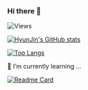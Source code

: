 ### Hi there 👋

![Views](https://gh-hits.nomadcoders.workers.dev/view?username=kim-hyunjin)

[![HyunJin's GitHub stats](https://github-readme-stats-kim-hyunjin.vercel.app/api?username=kim-hyunjin&hide=stars,contribs,issues&count_private=true&show_icons=true)](https://github.com/kim-hyunjin/github-readme-stats)

<!-- fork한 repository는 통계에 적용 안되는 듯 -->
[![Top Langs](https://github-readme-stats-kim-hyunjin.vercel.app/api/top-langs/?username=kim-hyunjin&layout=compact&langs_count=8&hide=html,css&exclude_repo=hello-java)](https://github.com/kim-hyunjin/github-readme-stats)

🌱 I’m currently learning ...

[![Readme Card](https://github-readme-stats-kim-hyunjin.vercel.app/api/pin/?username=kim-hyunjin&repo=hello-flutter)](https://github.com/kim-hyunjin/github-readme-stats)

<!--
**kim-hyunjin/kim-hyunjin** is a ✨ _special_ ✨ repository because its `README.md` (this file) appears on your GitHub profile.

Here are some ideas to get you started:

- 🔭 I’m currently working on ...
- 🌱 I’m currently learning ...
- 👯 I’m looking to collaborate on ...
- 🤔 I’m looking for help with ...
- 💬 Ask me about ...
- 📫 How to reach me: ...
- 😄 Pronouns: ...
- ⚡ Fun fact: ...
-->
